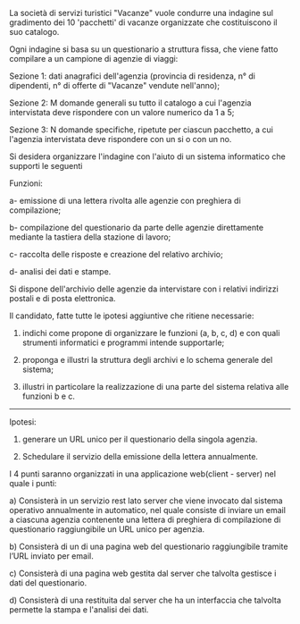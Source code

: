 La società di servizi turistici "Vacanze" vuole condurre una indagine sul gradimento dei 10 'pacchetti' di vacanze organizzate che costituiscono il suo catalogo.

Ogni indagine si basa su un questionario a struttura fissa, che viene fatto compilare a un campione di agenzie di viaggi:

Sezione 1: dati anagrafici dell'agenzia (provincia di residenza, n° di dipendenti, n° di offerte di "Vacanze" vendute nell'anno);

Sezione 2: M domande generali su tutto il catalogo a cui l'agenzia intervistata deve rispondere con un valore numerico da 1 a 5;

Sezione 3: N domande specifiche, ripetute per ciascun pacchetto, a cui 
l'agenzia intervistata deve rispondere con un si o con un no.

Si desidera organizzare l'indagine con l'aiuto di un sistema informatico che supporti le seguenti

Funzioni:

a- emissione di una lettera rivolta alle agenzie con preghiera di compilazione;

b- compilazione del questionario da parte delle agenzie direttamente      mediante la tastiera della stazione di lavoro;

c- raccolta delle risposte e creazione del relativo archivio;

d- analisi dei dati e stampe.

Si dispone dell'archivio delle agenzie da intervistare con i relativi indirizzi postali e di posta elettronica.

Il candidato, fatte tutte le ipotesi aggiuntive che ritiene necessarie:

1. indichi come propone di organizzare le funzioni (a, b, c, d) e con quali strumenti informatici e programmi intende supportarle;

2. proponga e illustri la struttura degli archivi e lo schema generale del sistema;

3. illustri in particolare la realizzazione di una parte del sistema relativa alle funzioni b e c.

---------------------------------------------------------------------------------------------------------------------------------------------------------------------------
Ipotesi:
1) generare un URL unico per il questionario della singola agenzia.

2) Schedulare il servizio della emissione della lettera annualmente.


I 4 punti saranno organizzati in una applicazione web(client - server)
nel quale i punti:

a) Consisterà in un servizio rest lato server che viene invocato dal sistema operativo annualmente in automatico, 
nel quale consiste di inviare un email a ciascuna agenzia contenente una lettera di preghiera di 
compilazione di questionario raggiungibile un URL unico per agenzia.

b) Consisterà di un di una pagina web del questionario raggiungibile tramite l’URL inviato per email.

c) Consisterà di una pagina web gestita dal server che talvolta gestisce i dati del questionario. 

d) Consisterà di una restituita dal server che ha un interfaccia che talvolta permette la stampa e l'analisi dei dati.

